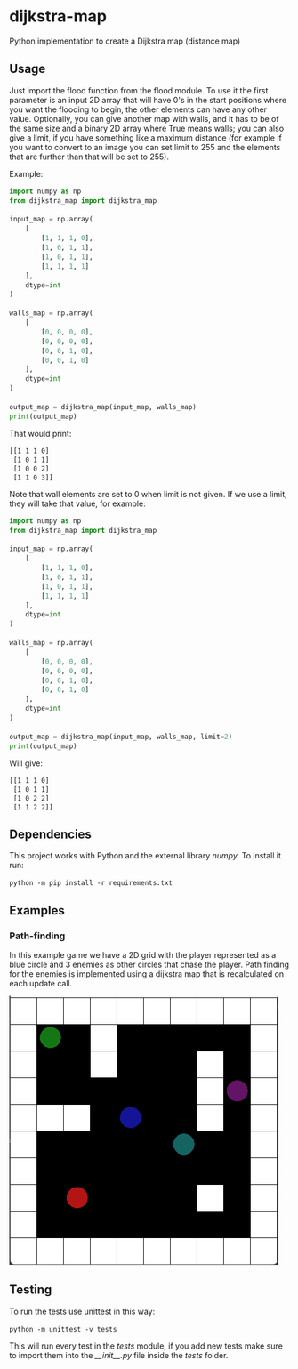 # dijkstra-map

Python implementation to create a Dijkstra map (distance map)

## Usage

Just import the flood function from the flood module. To use it the first 
parameter is an input 2D array that will have 0's in the
start positions where you want the flooding to begin, the other elements can
have any other value. Optionally, you can give another map with walls, and it
has to be of the same size and a binary 2D array where True means walls; you
can also give a limit, if you have something like a maximum distance (for
example if you want to convert to an image you can set limit to 255 and the 
elements that are further than that will be set to 255).

Example:

```python
import numpy as np
from dijkstra_map import dijkstra_map

input_map = np.array(
    [
        [1, 1, 1, 0],
        [1, 0, 1, 1],
        [1, 0, 1, 1],
        [1, 1, 1, 1]
    ],
    dtype=int
)

walls_map = np.array(
    [
        [0, 0, 0, 0],
        [0, 0, 0, 0],
        [0, 0, 1, 0],
        [0, 0, 1, 0]
    ],
    dtype=int
)

output_map = dijkstra_map(input_map, walls_map)
print(output_map)
```

That would print:

```
[[1 1 1 0]
 [1 0 1 1]
 [1 0 0 2]
 [1 1 0 3]]
```

Note that wall elements are set to 0 when limit is not given. If we use a limit,
they will take that value, for example:

```python
import numpy as np
from dijkstra_map import dijkstra_map

input_map = np.array(
    [
        [1, 1, 1, 0],
        [1, 0, 1, 1],
        [1, 0, 1, 1],
        [1, 1, 1, 1]
    ],
    dtype=int
)

walls_map = np.array(
    [
        [0, 0, 0, 0],
        [0, 0, 0, 0],
        [0, 0, 1, 0],
        [0, 0, 1, 0]
    ],
    dtype=int
)

output_map = dijkstra_map(input_map, walls_map, limit=2)
print(output_map)
```

Will give:

```
[[1 1 1 0]
 [1 0 1 1]
 [1 0 2 2]
 [1 1 2 2]]
```

## Dependencies

This project works with Python and the external library _numpy_.
To install it run:

`python -m pip install -r requirements.txt`


## Examples

### Path-finding

In this example game we have a 2D grid with the player represented as a blue 
circle and 3 enemies as other circles that chase the player. Path finding 
for the enemies is implemented using a dijkstra map that is recalculated on 
each update call.

![path finding](docs/files/pathfinding.gif)


## Testing

To run the tests use unittest in this way:

`python -m unittest -v tests`

This will run every test in the _tests_ module, if you add new tests make sure
to import them into the _\_\_init\_\_.py_ file inside the _tests_ folder.